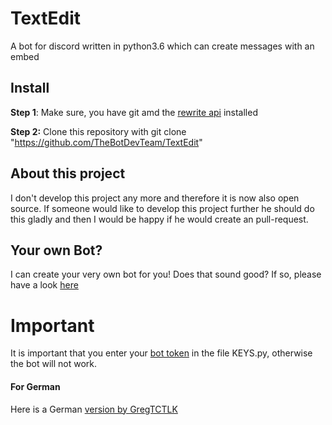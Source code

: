 # TextEdit
A bot for discord written in python3.6 which can create messages with an embed

## Install
**Step 1**: Make sure, you have git amd the [rewrite api](https://gist.github.com/BaseChip/e5d4583ad5392cd9638410c25d24547e) installed

**Step 2:** Clone this repository with git clone "https://github.com/TheBotDevTeam/TextEdit"
<br>

## About this project
I don't develop this project any more and therefore it is now also open source. If someone would like to develop this project further he should do this gladly and then I would be happy if he would create an pull-request.

## Your own Bot?
I can create your very own bot for you! Does that sound good? If so, please have a look [here](https://www.fiverr.com/basechip/create-your-discord-bot)

# Important
It is important that you enter your [bot token](https://discordapp.com/developers/applications/) in the file KEYS.py, otherwise the bot will not work.

#### For German
Here is a German [version by GregTCTLK](https://github.com/GregTCLTK/TextEdit)
